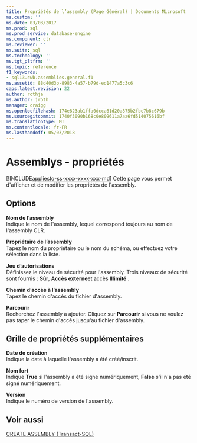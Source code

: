```yaml
---
title: Propriétés de l’assembly (Page Général) | Documents Microsoft
ms.custom: ''
ms.date: 03/03/2017
ms.prod: sql
ms.prod_service: database-engine
ms.component: clr
ms.reviewer: ''
ms.suite: sql
ms.technology: ''
ms.tgt_pltfrm: ''
ms.topic: reference
f1_keywords:
- sql13.swb.assemblies.general.f1
ms.assetid: 88d40d3b-8983-4a57-b79d-ed1477a5c3c6
caps.latest.revision: 22
author: rothja
ms.author: jroth
manager: craigg
ms.openlocfilehash: 174e823ab1ffa0dcca61d20a875b2fbc7b8c679b
ms.sourcegitcommit: 1740f3090b168c0e809611a7aa6fd514075616bf
ms.translationtype: MT
ms.contentlocale: fr-FR
ms.lasthandoff: 05/03/2018
---
```

# <a name="assemblies---properties"></a>Assemblys - propriétés
[!INCLUDE[appliesto-ss-xxxx-xxxx-xxx-md](../../includes/appliesto-ss-xxxx-xxxx-xxx-md.md)]
  Cette page vous permet d'afficher et de modifier les propriétés de l'assembly.  
  
## <a name="options"></a>Options  
 **Nom de l’assembly**  
 Indique le nom de l'assembly, lequel correspond toujours au nom de l'assembly CLR.  
  
 **Propriétaire de l’assembly**  
 Tapez le nom du propriétaire ou le nom du schéma, ou effectuez votre sélection dans la liste.  
  
 **Jeu d’autorisations**  
 Définissez le niveau de sécurité pour l'assembly. Trois niveaux de sécurité sont fournis : **Sûr**, **Accès externe**et accès **Illimité** .  
  
 **Chemin d’accès à l’assembly**  
 Tapez le chemin d'accès du fichier d'assembly.  
  
 **Parcourir**  
 Recherchez l'assembly à ajouter. Cliquez sur **Parcourir** si vous ne voulez pas taper le chemin d'accès jusqu'au fichier d'assembly.  
  
## <a name="additional-properties-grid"></a>Grille de propriétés supplémentaires  
 **Date de création**  
 Indique la date à laquelle l'assembly a été créé/inscrit.  
  
 **Nom fort**  
 Indique **True** si l'assembly a été signé numériquement, **False** s'il n'a pas été signé numériquement.  
  
 **Version**  
 Indique le numéro de version de l'assembly.  
  
## <a name="see-also"></a>Voir aussi  
 [CREATE ASSEMBLY &#40;Transact-SQL&#41;](../../t-sql/statements/create-assembly-transact-sql.md)  
  
  
